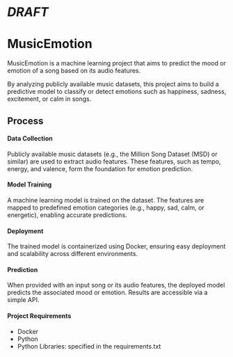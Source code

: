 # *DRAFT*

# MusicEmotion

MusicEmotion is a machine learning project that aims to predict the mood or emotion of a song based on its audio features.

By analyzing publicly available music datasets, this project aims to build a predictive model to classify or detect emotions such as happiness, sadness, excitement, or calm in songs.

## Process
#### Data Collection
Publicly available music datasets (e.g., the Million Song Dataset (MSD) or similar) are used to extract audio features. These features, such as tempo, energy, and valence, form the foundation for emotion prediction.

#### Model Training
A machine learning model is trained on the dataset. The features are mapped to predefined emotion categories (e.g., happy, sad, calm, or energetic), enabling accurate predictions.

#### Deployment
The trained model is containerized using Docker, ensuring easy deployment and scalability across different environments.

#### Prediction
When provided with an input song or its audio features, the deployed model predicts the associated mood or emotion. Results are accessible via a simple API.

#### Project Requirements
- Docker
- Python
- Python Libraries: specified in the requirements.txt
